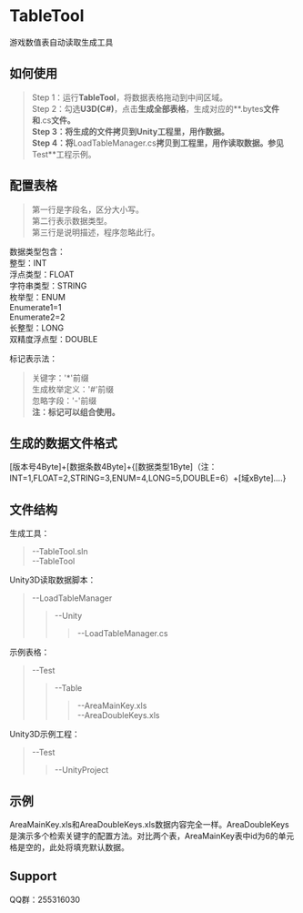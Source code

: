 # TableTool
游戏数值表自动读取生成工具

## 如何使用
>Step 1：运行**TableTool**，将数据表格拖动到中间区域。  
>Step 2：勾选**U3D(C#)**，点击**生成全部表格**，生成对应的**.bytes**文件和**.cs**文件。  
>Step 3：将生成的文件拷贝到Unity工程里，用作数据。  
>Step 4：将**LoadTableManager.cs**拷贝到工程里，用作读取数据。参见**Test**工程示例。  

## 配置表格
>第一行是字段名，区分大小写。  
>第二行表示数据类型。  
>第三行是说明描述，程序忽略此行。  

数据类型包含：  
整型：INT  
浮点类型：FLOAT  
字符串类型：STRING  
枚举型：ENUM  
Enumerate1=1  
Enumerate2=2  
长整型：LONG  
双精度浮点型：DOUBLE  

标记表示法：  
>关键字：'\*'前缀  
>生成枚举定义：'\#'前缀  
>忽略字段：'\-'前缀  
**注：标记可以组合使用。**

## 生成的数据文件格式
[版本号4Byte]+[数据条数4Byte]+{[数据类型1Byte]（注：INT=1,FLOAT=2,STRING=3,ENUM=4,LONG=5,DOUBLE=6）+[域xByte]....}

## 文件结构
生成工具：  
>--TableTool.sln  
>--TableTool  

Unity3D读取数据脚本：  
>--LoadTableManager  
>>--Unity  
>>>--LoadTableManager.cs  

示例表格：  
>--Test  
>>--Table  
>>>--AreaMainKey.xls  
>>>--AreaDoubleKeys.xls  

Unity3D示例工程：  
>--Test  
>>--UnityProject  

## 示例
AreaMainKey.xls和AreaDoubleKeys.xls数据内容完全一样。AreaDoubleKeys是演示多个检索关键字的配置方法。对比两个表，AreaMainKey表中id为6的单元格是空的，此处将填充默认数据。

## Support
QQ群：255316030